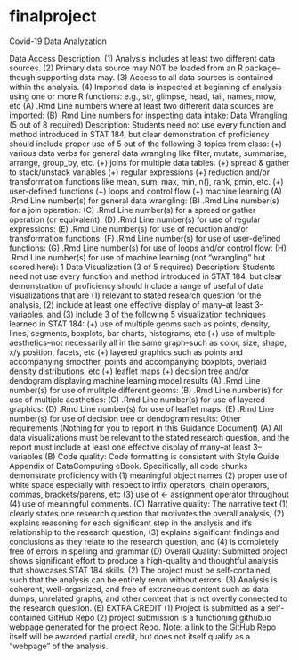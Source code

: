 # finalproject
Covid-19 Data Analyzation

Data Access
Description: (1) Analysis includes at least two different data sources. (2) Primary data source may NOT be loaded from an R package–though supporting data may. (3) Access to all data sources is contained within the analysis. (4) Imported data is inspected at beginning of analysis using one or more R functions: e.g., str, glimpse, head, tail, names, nrow, etc
(A) .Rmd Line numbers where at least two different data sources are imported: (B) .Rmd Line numbers for inspecting data intake:
Data Wrangling (5 out of 8 required)
Description: Students need not use every function and method introduced in STAT 184, but clear demonstration of proficiency should include proper use of 5 out of the following 8 topics from class: (+) various data verbs for general data wrangling like filter, mutate, summarise, arrange, group_by, etc. (+) joins for multiple data tables. (+) spread & gather to stack/unstack variables (+) regular expressions (+) reduction and/or transformation functions like mean, sum, max, min, n(), rank, pmin, etc. (+) user-defined functions (+) loops and control flow (+) machine learning
(A) .Rmd Line number(s) for general data wrangling:
(B) .Rmd Line number(s) for a join operation:
(C) .Rmd Line number(s) for a spread or gather operation (or equivalent):
(D) .Rmd Line number(s) for use of regular expressions:
(E) .Rmd Line number(s) for use of reduction and/or transformation functions:
(F) .Rmd Line number(s) for use of user-defined functions:
(G) .Rmd Line number(s) for use of loops and/or control flow:
(H) .Rmd Line number(s) for use of machine learning (not “wrangling” but scored here):
1
Data Visualization (3 of 5 required)
Description: Students need not use every function and method introduced in STAT 184, but clear demonstration of proficiency should include a range of useful of data visualizations that are (1) relevant to stated research question for the analysis, (2) include at least one effective display of many–at least 3–variables, and (3) include 3 of the following 5 visualization techniques learned in STAT 184: (+) use of multiple geoms such as points, density, lines, segments, boxplots, bar charts, histograms, etc (+) use of multiple aesthetics–not necessarily all in the same graph–such as color, size, shape, x/y position, facets, etc (+) layered graphics such as points and accompanying smoother, points and accompanying boxplots, overlaid density distributions, etc (+) leaflet maps (+) decision tree and/or dendogram displaying machine learning model results
(A) .Rmd Line number(s) for use of mulitple different geoms: (B) .Rmd Line number(s) for use of multiple aesthetics:
(C) .Rmd Line number(s) for use of layered graphics:
(D) .Rmd Line number(s) for use of leaflet maps:
(E) .Rmd Line number(s) for use of decision tree or dendogram results:
Other requirements (Nothing for you to report in this Guidance Document)
(A) All data visualizations must be relevant to the stated research question, and the report must include at least one effective display of many–at least 3–variables
(B) Code quality: Code formatting is consistent with Style Guide Appendix of DataComputing eBook. Specifically, all code chunks demonstrate proficiency with (1) meaningful object names (2) proper use of white space especially with respect to infix operators, chain operators, commas, brackets/parens, etc
(3) use of <- assignment operator throughout (4) use of meaningful comments.
(C) Narrative quality: The narrative text (1) clearly states one research question that motivates the overall analysis, (2) explains reasoning for each significant step in the analysis and it’s relationship to the research question, (3) explains significant findings and conclusions as they relate to the research question, and (4) is completely free of errors in spelling and grammar
(D) Overall Quality: Submitted project shows significant effort to produce a high-quality and thoughtful analysis that showcases STAT 184 skills. (2) The project must be self-contained, such that the analysis can be entirely rerun without errors. (3) Analysis is coherent, well-organized, and free of extraneous content such as data dumps, unrelated graphs, and other content that is not overtly connected to the research question.
(E) EXTRA CREDIT (1) Project is submitted as a self-contained GitHub Repo (2) project submission is a functioning github.io webpage generated for the project Repo. Note: a link to the GitHub Repo itself will be awarded partial credit, but does not itself qualify as a “webpage” of the analysis.
